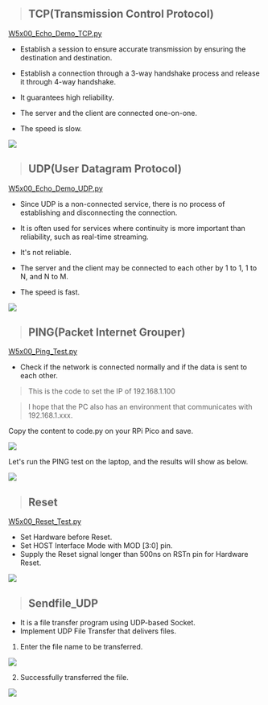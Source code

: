 > ## TCP(Transmission Control Protocol)

[W5x00_Echo_Demo_TCP.py](https://github.com/Wiznet/RP2040-HAT-CircuitPython/blob/master/examples/Network/W5x00_Echo_Demo_TCP.py)

- Establish a session to ensure accurate transmission by ensuring the destination and destination.

- Establish a connection through a 3-way handshake process and release it through 4-way handshake.
- It guarantees high reliability.
- The server and the client are connected one-on-one.
- The speed is slow.

![][link-tcpflow]

> ## UDP(User Datagram Protocol)

[W5x00_Echo_Demo_UDP.py](https://github.com/Wiznet/RP2040-HAT-CircuitPython/blob/master/examples/Network/W5x00_Echo_Demo_UDP.py)

- Since UDP is a non-connected service, there is no process of establishing and disconnecting the connection.
- It is often used for services where continuity is more important than reliability, such as real-time streaming.

- It's not reliable.
- The server and the client may be connected to each other by 1 to 1, 1 to N, and N to M.

- The speed is fast.

![][link-udpflow]

> ## PING(Packet Internet Grouper)

[W5x00_Ping_Test.py](https://github.com/Wiznet/RP2040-HAT-CircuitPython/blob/master/examples/Network/W5x00_Ping_Test.py)

- Check if the network is connected normally and if the data is sent to each other.

> This is the code to set the IP of 192.168.1.100

> I hope that the PC also has an environment that communicates with 192.168.1.xxx.

Copy the content to code.py on your RPi Pico and save.

![][link-ping_1]

Let's run the PING test on the laptop, and the results will show as below.

![][link-ping_2]



> ## Reset

[W5x00_Reset_Test.py](https://github.com/Wiznet/RP2040-HAT-CircuitPython/blob/master/examples/Network/W5x00_Reset_Test.py)

- Set Hardware before Reset.
- Set HOST Interface Mode with MOD [3:0] pin.
- Supply the Reset signal longer than 500ns on RSTn pin for Hardware Reset.

![][link-reset]



> ## Sendfile_UDP

- It is a file transfer program using UDP-based Socket.
- Implement UDP File Transfer that delivers files.

1. Enter the file name to be transferred.

![][link-sendfile_udp_1]

2. Successfully transferred the file.

![][link-sendfile_udp_2]







<!--

Link

-->

[link-tcpflow]: https://github.com/Wiznet/RP2040-HAT-CircuitPython/blob/master/images/NETWORK/TCP%20flow.jpg
[link-udpflow]: https://github.com/Wiznet/RP2040-HAT-CircuitPython/blob/master/images/NETWORK/UDP%20flow.jpg
[link-ping_1]: https://github.com/Wiznet/RP2040-HAT-CircuitPython/blob/master/images/NETWORK/Pico_PING_1.jpg
[link-ping_2]: https://github.com/Wiznet/RP2040-HAT-CircuitPython/blob/master/images/NETWORK/Pico_PING_2.jpg
[link-reset]: https://github.com/Wiznet/RP2040-HAT-CircuitPython/blob/master/images/NETWORK/reset.jpg
[link-sendfile_udp_1]:https://github.com/Wiznet/RP2040-HAT-CircuitPython/blob/master/images/NETWORK/sendfile_udp_1.jpg
[link-sendfile_udp_2]:https://github.com/Wiznet/RP2040-HAT-CircuitPython/blob/master/images/NETWORK/sendfile_udp_2.jpg

